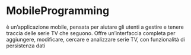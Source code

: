 # MobileProgramming
è un’applicazione mobile,  pensata per aiutare gli utenti a gestire e tenere traccia delle serie TV che seguono. Offre un’interfaccia completa per aggiungere, modificare, cercare e analizzare serie TV, con funzionalità di persistenza dati
